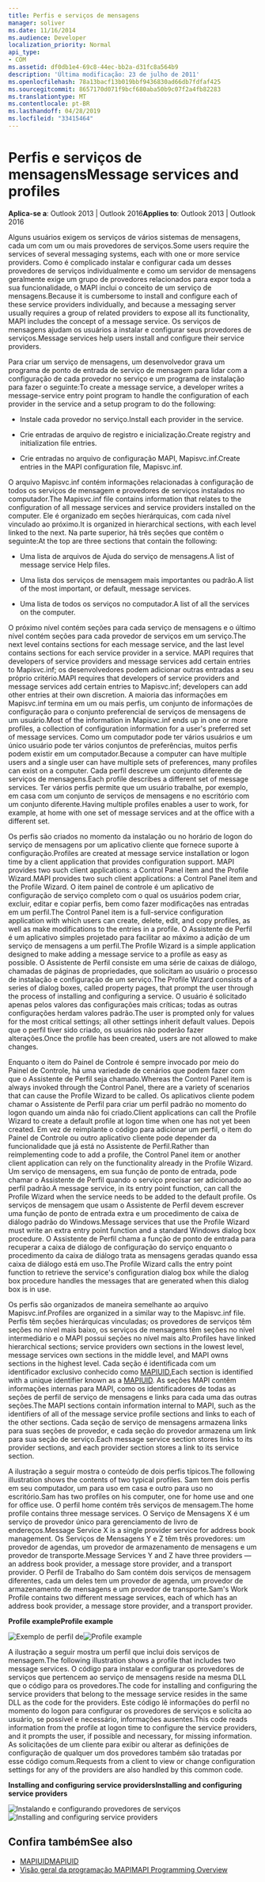 ```yaml
---
title: Perfis e serviços de mensagens
manager: soliver
ms.date: 11/16/2014
ms.audience: Developer
localization_priority: Normal
api_type:
- COM
ms.assetid: df0db1e4-69c8-44ec-bb2a-d31fc8a564b9
description: 'Última modificação: 23 de julho de 2011'
ms.openlocfilehash: 78a13bacf13b019bbf9436830ad66db7fdfaf425
ms.sourcegitcommit: 8657170d071f9bcf680aba50b9c07f2a4fb82283
ms.translationtype: MT
ms.contentlocale: pt-BR
ms.lasthandoff: 04/28/2019
ms.locfileid: "33415464"
---
```

# <a name="message-services-and-profiles"></a><span data-ttu-id="4c491-103">Perfis e serviços de mensagens</span><span class="sxs-lookup"><span data-stu-id="4c491-103">Message services and profiles</span></span>
  
<span data-ttu-id="4c491-104">**Aplica-se a**: Outlook 2013 | Outlook 2016</span><span class="sxs-lookup"><span data-stu-id="4c491-104">**Applies to**: Outlook 2013 | Outlook 2016</span></span> 
  
<span data-ttu-id="4c491-105">Alguns usuários exigem os serviços de vários sistemas de mensagens, cada um com um ou mais provedores de serviços.</span><span class="sxs-lookup"><span data-stu-id="4c491-105">Some users require the services of several messaging systems, each with one or more service providers.</span></span> <span data-ttu-id="4c491-106">Como é complicado instalar e configurar cada um desses provedores de serviços individualmente e como um servidor de mensagens geralmente exige um grupo de provedores relacionados para expor toda a sua funcionalidade, o MAPI inclui o conceito de um serviço de mensagens.</span><span class="sxs-lookup"><span data-stu-id="4c491-106">Because it is cumbersome to install and configure each of these service providers individually, and because a messaging server usually requires a group of related providers to expose all its functionality, MAPI includes the concept of a message service.</span></span> <span data-ttu-id="4c491-107">Os serviços de mensagens ajudam os usuários a instalar e configurar seus provedores de serviços.</span><span class="sxs-lookup"><span data-stu-id="4c491-107">Message services help users install and configure their service providers.</span></span>
  
<span data-ttu-id="4c491-108">Para criar um serviço de mensagens, um desenvolvedor grava um programa de ponto de entrada de serviço de mensagem para lidar com a configuração de cada provedor no serviço e um programa de instalação para fazer o seguinte:</span><span class="sxs-lookup"><span data-stu-id="4c491-108">To create a message service, a developer writes a message-service entry point program to handle the configuration of each provider in the service and a setup program to do the following:</span></span>
  
- <span data-ttu-id="4c491-109">Instale cada provedor no serviço.</span><span class="sxs-lookup"><span data-stu-id="4c491-109">Install each provider in the service.</span></span>
    
- <span data-ttu-id="4c491-110">Crie entradas de arquivo de registro e inicialização.</span><span class="sxs-lookup"><span data-stu-id="4c491-110">Create registry and initialization file entries.</span></span>
    
- <span data-ttu-id="4c491-111">Crie entradas no arquivo de configuração MAPI, Mapisvc.inf.</span><span class="sxs-lookup"><span data-stu-id="4c491-111">Create entries in the MAPI configuration file, Mapisvc.inf.</span></span>
    
<span data-ttu-id="4c491-112">O arquivo Mapisvc.inf contém informações relacionadas à configuração de todos os serviços de mensagem e provedores de serviços instalados no computador.</span><span class="sxs-lookup"><span data-stu-id="4c491-112">The Mapisvc.inf file contains information that relates to the configuration of all message services and service providers installed on the computer.</span></span> <span data-ttu-id="4c491-113">Ele é organizado em seções hierárquicas, com cada nível vinculado ao próximo.</span><span class="sxs-lookup"><span data-stu-id="4c491-113">It is organized in hierarchical sections, with each level linked to the next.</span></span> <span data-ttu-id="4c491-114">Na parte superior, há três seções que contêm o seguinte:</span><span class="sxs-lookup"><span data-stu-id="4c491-114">At the top are three sections that contain the following:</span></span> 
  
- <span data-ttu-id="4c491-115">Uma lista de arquivos de Ajuda do serviço de mensagens.</span><span class="sxs-lookup"><span data-stu-id="4c491-115">A list of message service Help files.</span></span>
    
- <span data-ttu-id="4c491-116">Uma lista dos serviços de mensagem mais importantes ou padrão.</span><span class="sxs-lookup"><span data-stu-id="4c491-116">A list of the most important, or default, message services.</span></span>
    
- <span data-ttu-id="4c491-117">Uma lista de todos os serviços no computador.</span><span class="sxs-lookup"><span data-stu-id="4c491-117">A list of all the services on the computer.</span></span>
    
<span data-ttu-id="4c491-118">O próximo nível contém seções para cada serviço de mensagens e o último nível contém seções para cada provedor de serviços em um serviço.</span><span class="sxs-lookup"><span data-stu-id="4c491-118">The next level contains sections for each message service, and the last level contains sections for each service provider in a service.</span></span> <span data-ttu-id="4c491-119">MAPI requires that developers of service providers and message services add certain entries to Mapisvc.inf; os desenvolvedores podem adicionar outras entradas a seu próprio critério.</span><span class="sxs-lookup"><span data-stu-id="4c491-119">MAPI requires that developers of service providers and message services add certain entries to Mapisvc.inf; developers can add other entries at their own discretion.</span></span> <span data-ttu-id="4c491-120">A maioria das informações em Mapisvc.inf termina em um ou mais perfis, um conjunto de informações de configuração para o conjunto preferencial de serviços de mensagens de um usuário.</span><span class="sxs-lookup"><span data-stu-id="4c491-120">Most of the information in Mapisvc.inf ends up in one or more profiles, a collection of configuration information for a user's preferred set of message services.</span></span> <span data-ttu-id="4c491-121">Como um computador pode ter vários usuários e um único usuário pode ter vários conjuntos de preferências, muitos perfis podem existir em um computador.</span><span class="sxs-lookup"><span data-stu-id="4c491-121">Because a computer can have multiple users and a single user can have multiple sets of preferences, many profiles can exist on a computer.</span></span> <span data-ttu-id="4c491-122">Cada perfil descreve um conjunto diferente de serviços de mensagens.</span><span class="sxs-lookup"><span data-stu-id="4c491-122">Each profile describes a different set of message services.</span></span> <span data-ttu-id="4c491-123">Ter vários perfis permite que um usuário trabalhe, por exemplo, em casa com um conjunto de serviços de mensagens e no escritório com um conjunto diferente.</span><span class="sxs-lookup"><span data-stu-id="4c491-123">Having multiple profiles enables a user to work, for example, at home with one set of message services and at the office with a different set.</span></span>
  
<span data-ttu-id="4c491-124">Os perfis são criados no momento da instalação ou no horário de logon do serviço de mensagens por um aplicativo cliente que fornece suporte à configuração.</span><span class="sxs-lookup"><span data-stu-id="4c491-124">Profiles are created at message service installation or logon time by a client application that provides configuration support.</span></span> <span data-ttu-id="4c491-125">MAPI provides two such client applications: a Control Panel item and the Profile Wizard.</span><span class="sxs-lookup"><span data-stu-id="4c491-125">MAPI provides two such client applications: a Control Panel item and the Profile Wizard.</span></span> <span data-ttu-id="4c491-126">O item painel de controle é um aplicativo de configuração de serviço completo com o qual os usuários podem criar, excluir, editar e copiar perfis, bem como fazer modificações nas entradas em um perfil.</span><span class="sxs-lookup"><span data-stu-id="4c491-126">The Control Panel item is a full-service configuration application with which users can create, delete, edit, and copy profiles, as well as make modifications to the entries in a profile.</span></span> <span data-ttu-id="4c491-127">O Assistente de Perfil é um aplicativo simples projetado para facilitar ao máximo a adição de um serviço de mensagens a um perfil.</span><span class="sxs-lookup"><span data-stu-id="4c491-127">The Profile Wizard is a simple application designed to make adding a message service to a profile as easy as possible.</span></span> <span data-ttu-id="4c491-128">O Assistente de Perfil consiste em uma série de caixas de diálogo, chamadas de páginas de propriedades, que solicitam ao usuário o processo de instalação e configuração de um serviço.</span><span class="sxs-lookup"><span data-stu-id="4c491-128">The Profile Wizard consists of a series of dialog boxes, called property pages, that prompt the user through the process of installing and configuring a service.</span></span> <span data-ttu-id="4c491-129">O usuário é solicitado apenas pelos valores das configurações mais críticas; todas as outras configurações herdam valores padrão.</span><span class="sxs-lookup"><span data-stu-id="4c491-129">The user is prompted only for values for the most critical settings; all other settings inherit default values.</span></span> <span data-ttu-id="4c491-130">Depois que o perfil tiver sido criado, os usuários não poderão fazer alterações.</span><span class="sxs-lookup"><span data-stu-id="4c491-130">Once the profile has been created, users are not allowed to make changes.</span></span> 
  
<span data-ttu-id="4c491-131">Enquanto o item do Painel de Controle é sempre invocado por meio do Painel de Controle, há uma variedade de cenários que podem fazer com que o Assistente de Perfil seja chamado.</span><span class="sxs-lookup"><span data-stu-id="4c491-131">Whereas the Control Panel item is always invoked through the Control Panel, there are a variety of scenarios that can cause the Profile Wizard to be called.</span></span> <span data-ttu-id="4c491-132">Os aplicativos cliente podem chamar o Assistente de Perfil para criar um perfil padrão no momento do logon quando um ainda não foi criado.</span><span class="sxs-lookup"><span data-stu-id="4c491-132">Client applications can call the Profile Wizard to create a default profile at logon time when one has not yet been created.</span></span> <span data-ttu-id="4c491-133">Em vez de reimplante o código para adicionar um perfil, o item do Painel de Controle ou outro aplicativo cliente pode depender da funcionalidade que já está no Assistente de Perfil.</span><span class="sxs-lookup"><span data-stu-id="4c491-133">Rather than reimplementing code to add a profile, the Control Panel item or another client application can rely on the functionality already in the Profile Wizard.</span></span> <span data-ttu-id="4c491-134">Um serviço de mensagens, em sua função de ponto de entrada, pode chamar o Assistente de Perfil quando o serviço precisar ser adicionado ao perfil padrão.</span><span class="sxs-lookup"><span data-stu-id="4c491-134">A message service, in its entry point function, can call the Profile Wizard when the service needs to be added to the default profile.</span></span> <span data-ttu-id="4c491-135">Os serviços de mensagem que usam o Assistente de Perfil devem escrever uma função de ponto de entrada extra e um procedimento de caixa de diálogo padrão do Windows.</span><span class="sxs-lookup"><span data-stu-id="4c491-135">Message services that use the Profile Wizard must write an extra entry point function and a standard Windows dialog box procedure.</span></span> <span data-ttu-id="4c491-136">O Assistente de Perfil chama a função de ponto de entrada para recuperar a caixa de diálogo de configuração do serviço enquanto o procedimento da caixa de diálogo trata as mensagens geradas quando essa caixa de diálogo está em uso.</span><span class="sxs-lookup"><span data-stu-id="4c491-136">The Profile Wizard calls the entry point function to retrieve the service's configuration dialog box while the dialog box procedure handles the messages that are generated when this dialog box is in use.</span></span> 
  
<span data-ttu-id="4c491-137">Os perfis são organizados de maneira semelhante ao arquivo Mapisvc.inf.</span><span class="sxs-lookup"><span data-stu-id="4c491-137">Profiles are organized in a similar way to the Mapisvc.inf file.</span></span> <span data-ttu-id="4c491-138">Perfis têm seções hierárquicas vinculadas; os provedores de serviços têm seções no nível mais baixo, os serviços de mensagens têm seções no nível intermediário e o MAPI possui seções no nível mais alto.</span><span class="sxs-lookup"><span data-stu-id="4c491-138">Profiles have linked hierarchical sections; service providers own sections in the lowest level, message services own sections in the middle level, and MAPI owns sections in the highest level.</span></span> <span data-ttu-id="4c491-139">Cada seção é identificada com um identificador exclusivo conhecido como [MAPIUID.](mapiuid.md)</span><span class="sxs-lookup"><span data-stu-id="4c491-139">Each section is identified with a unique identifier known as a [MAPIUID](mapiuid.md).</span></span> <span data-ttu-id="4c491-140">As seções MAPI contêm informações internas para MAPI, como os identificadores de todas as seções de perfil de serviço de mensagens e links para cada uma das outras seções.</span><span class="sxs-lookup"><span data-stu-id="4c491-140">The MAPI sections contain information internal to MAPI, such as the identifiers of all of the message service profile sections and links to each of the other sections.</span></span> <span data-ttu-id="4c491-141">Cada seção de serviço de mensagens armazena links para suas seções de provedor, e cada seção do provedor armazena um link para sua seção de serviço.</span><span class="sxs-lookup"><span data-stu-id="4c491-141">Each message service section stores links to its provider sections, and each provider section stores a link to its service section.</span></span> 
  
<span data-ttu-id="4c491-142">A ilustração a seguir mostra o conteúdo de dois perfis típicos.</span><span class="sxs-lookup"><span data-stu-id="4c491-142">The following illustration shows the contents of two typical profiles.</span></span> <span data-ttu-id="4c491-143">Sam tem dois perfis em seu computador, um para uso em casa e outro para uso no escritório.</span><span class="sxs-lookup"><span data-stu-id="4c491-143">Sam has two profiles on his computer, one for home use and one for office use.</span></span> <span data-ttu-id="4c491-144">O perfil home contém três serviços de mensagem.</span><span class="sxs-lookup"><span data-stu-id="4c491-144">The home profile contains three message services.</span></span> <span data-ttu-id="4c491-145">O Serviço de Mensagens X é um serviço de provedor único para gerenciamento de livro de endereços.</span><span class="sxs-lookup"><span data-stu-id="4c491-145">Message Service X is a single provider service for address book management.</span></span> <span data-ttu-id="4c491-146">Os Serviços de Mensagens Y e Z têm três provedores: um provedor de agendas, um provedor de armazenamento de mensagens e um provedor de transporte.</span><span class="sxs-lookup"><span data-stu-id="4c491-146">Message Services Y and Z have three providers — an address book provider, a message store provider, and a transport provider.</span></span> <span data-ttu-id="4c491-147">O Perfil de Trabalho do Sam contém dois serviços de mensagem diferentes, cada um deles tem um provedor de agenda, um provedor de armazenamento de mensagens e um provedor de transporte.</span><span class="sxs-lookup"><span data-stu-id="4c491-147">Sam's Work Profile contains two different message services, each of which has an address book provider, a message store provider, and a transport provider.</span></span> 
  
<span data-ttu-id="4c491-148">**Profile example**</span><span class="sxs-lookup"><span data-stu-id="4c491-148">**Profile example**</span></span>
  
<span data-ttu-id="4c491-149">![Exemplo de perfil de](media/amapi_56.gif "exemplo de perfil")</span><span class="sxs-lookup"><span data-stu-id="4c491-149">![Profile example](media/amapi_56.gif "Profile example")</span></span>
  
<span data-ttu-id="4c491-150">A ilustração a seguir mostra um perfil que inclui dois serviços de mensagem.</span><span class="sxs-lookup"><span data-stu-id="4c491-150">The following illustration shows a profile that includes two message services.</span></span> <span data-ttu-id="4c491-151">O código para instalar e configurar os provedores de serviços que pertencem ao serviço de mensagens reside na mesma DLL que o código para os provedores.</span><span class="sxs-lookup"><span data-stu-id="4c491-151">The code for installing and configuring the service providers that belong to the message service resides in the same DLL as the code for the providers.</span></span> <span data-ttu-id="4c491-152">Este código lê informações do perfil no momento do logon para configurar os provedores de serviços e solicita ao usuário, se possível e necessário, informações ausentes.</span><span class="sxs-lookup"><span data-stu-id="4c491-152">This code reads information from the profile at logon time to configure the service providers, and it prompts the user, if possible and necessary, for missing information.</span></span> <span data-ttu-id="4c491-153">As solicitações de um cliente para exibir ou alterar as definições de configuração de qualquer um dos provedores também são tratadas por esse código comum.</span><span class="sxs-lookup"><span data-stu-id="4c491-153">Requests from a client to view or change configuration settings for any of the providers are also handled by this common code.</span></span>
  
<span data-ttu-id="4c491-154">**Installing and configuring service providers**</span><span class="sxs-lookup"><span data-stu-id="4c491-154">**Installing and configuring service providers**</span></span>
  
<span data-ttu-id="4c491-155">![Instalando e configurando provedores de serviços](media/amapi_55.gif "instalando e configurando provedores de serviços")</span><span class="sxs-lookup"><span data-stu-id="4c491-155">![Installing and configuring service providers](media/amapi_55.gif "Installing and configuring service providers")</span></span>
  
## <a name="see-also"></a><span data-ttu-id="4c491-156">Confira também</span><span class="sxs-lookup"><span data-stu-id="4c491-156">See also</span></span>

- [<span data-ttu-id="4c491-157">MAPIUID</span><span class="sxs-lookup"><span data-stu-id="4c491-157">MAPIUID</span></span>](mapiuid.md)
- [<span data-ttu-id="4c491-158">Visão geral da programação MAPI</span><span class="sxs-lookup"><span data-stu-id="4c491-158">MAPI Programming Overview</span></span>](mapi-programming-overview.md)

